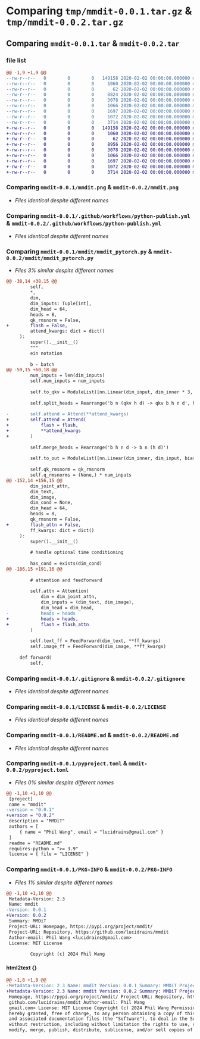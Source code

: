 # Comparing `tmp/mmdit-0.0.1.tar.gz` & `tmp/mmdit-0.0.2.tar.gz`

## Comparing `mmdit-0.0.1.tar` & `mmdit-0.0.2.tar`

### file list

```diff
@@ -1,9 +1,9 @@
--rw-r--r--   0        0        0   149158 2020-02-02 00:00:00.000000 mmdit-0.0.1/mmdit.png
--rw-r--r--   0        0        0     1060 2020-02-02 00:00:00.000000 mmdit-0.0.1/.github/workflows/python-publish.yml
--rw-r--r--   0        0        0       62 2020-02-02 00:00:00.000000 mmdit-0.0.1/mmdit/__init__.py
--rw-r--r--   0        0        0     8824 2020-02-02 00:00:00.000000 mmdit-0.0.1/mmdit/mmdit_pytorch.py
--rw-r--r--   0        0        0     3078 2020-02-02 00:00:00.000000 mmdit-0.0.1/.gitignore
--rw-r--r--   0        0        0     1066 2020-02-02 00:00:00.000000 mmdit-0.0.1/LICENSE
--rw-r--r--   0        0        0     1697 2020-02-02 00:00:00.000000 mmdit-0.0.1/README.md
--rw-r--r--   0        0        0     1072 2020-02-02 00:00:00.000000 mmdit-0.0.1/pyproject.toml
--rw-r--r--   0        0        0     3714 2020-02-02 00:00:00.000000 mmdit-0.0.1/PKG-INFO
+-rw-r--r--   0        0        0   149158 2020-02-02 00:00:00.000000 mmdit-0.0.2/mmdit.png
+-rw-r--r--   0        0        0     1060 2020-02-02 00:00:00.000000 mmdit-0.0.2/.github/workflows/python-publish.yml
+-rw-r--r--   0        0        0       62 2020-02-02 00:00:00.000000 mmdit-0.0.2/mmdit/__init__.py
+-rw-r--r--   0        0        0     8956 2020-02-02 00:00:00.000000 mmdit-0.0.2/mmdit/mmdit_pytorch.py
+-rw-r--r--   0        0        0     3078 2020-02-02 00:00:00.000000 mmdit-0.0.2/.gitignore
+-rw-r--r--   0        0        0     1066 2020-02-02 00:00:00.000000 mmdit-0.0.2/LICENSE
+-rw-r--r--   0        0        0     1697 2020-02-02 00:00:00.000000 mmdit-0.0.2/README.md
+-rw-r--r--   0        0        0     1072 2020-02-02 00:00:00.000000 mmdit-0.0.2/pyproject.toml
+-rw-r--r--   0        0        0     3714 2020-02-02 00:00:00.000000 mmdit-0.0.2/PKG-INFO
```

### Comparing `mmdit-0.0.1/mmdit.png` & `mmdit-0.0.2/mmdit.png`

 * *Files identical despite different names*

### Comparing `mmdit-0.0.1/.github/workflows/python-publish.yml` & `mmdit-0.0.2/.github/workflows/python-publish.yml`

 * *Files identical despite different names*

### Comparing `mmdit-0.0.1/mmdit/mmdit_pytorch.py` & `mmdit-0.0.2/mmdit/mmdit_pytorch.py`

 * *Files 3% similar despite different names*

```diff
@@ -38,14 +38,15 @@
         self,
         *,
         dim,
         dim_inputs: Tuple[int],
         dim_head = 64,
         heads = 8,
         qk_rmsnorm = False,
+        flash = False,
         attend_kwargs: dict = dict()
     ):
         super().__init__()
         """
         ein notation
 
         b - batch
@@ -59,15 +60,18 @@
         num_inputs = len(dim_inputs)
         self.num_inputs = num_inputs
 
         self.to_qkv = ModuleList([nn.Linear(dim_input, dim_inner * 3, bias = False) for dim_input in dim_inputs])
 
         self.split_heads = Rearrange('b n (qkv h d) -> qkv b h n d', h = heads, qkv = 3)
 
-        self.attend = Attend(**attend_kwargs)
+        self.attend = Attend(
+            flash = flash,
+            **attend_kwargs
+        )
 
         self.merge_heads = Rearrange('b h n d -> b n (h d)')
 
         self.to_out = ModuleList([nn.Linear(dim_inner, dim_input, bias = False) for dim_input in dim_inputs])
 
         self.qk_rmsnorm = qk_rmsnorm
         self.q_rmsnorms = (None,) * num_inputs
@@ -152,14 +156,15 @@
         dim_joint_attn,
         dim_text,
         dim_image,
         dim_cond = None,
         dim_head = 64,
         heads = 8,
         qk_rmsnorm = False,
+        flash_attn = False,
         ff_kwargs: dict = dict()
     ):
         super().__init__()
 
         # handle optional time conditioning
 
         has_cond = exists(dim_cond)
@@ -186,15 +191,16 @@
 
         # attention and feedforward
 
         self.attn = Attention(
             dim = dim_joint_attn,
             dim_inputs = (dim_text, dim_image),
             dim_head = dim_head,
-            heads = heads
+            heads = heads,
+            flash = flash_attn
         )
 
         self.text_ff = FeedForward(dim_text, **ff_kwargs)
         self.image_ff = FeedForward(dim_image, **ff_kwargs)
 
     def forward(
         self,
```

### Comparing `mmdit-0.0.1/.gitignore` & `mmdit-0.0.2/.gitignore`

 * *Files identical despite different names*

### Comparing `mmdit-0.0.1/LICENSE` & `mmdit-0.0.2/LICENSE`

 * *Files identical despite different names*

### Comparing `mmdit-0.0.1/README.md` & `mmdit-0.0.2/README.md`

 * *Files identical despite different names*

### Comparing `mmdit-0.0.1/pyproject.toml` & `mmdit-0.0.2/pyproject.toml`

 * *Files 0% similar despite different names*

```diff
@@ -1,10 +1,10 @@
 [project]
 name = "mmdit"
-version = "0.0.1"
+version = "0.0.2"
 description = "MMDiT"
 authors = [
     { name = "Phil Wang", email = "lucidrains@gmail.com" }
 ]
 readme = "README.md"
 requires-python = ">= 3.9"
 license = { file = "LICENSE" }
```

### Comparing `mmdit-0.0.1/PKG-INFO` & `mmdit-0.0.2/PKG-INFO`

 * *Files 1% similar despite different names*

```diff
@@ -1,10 +1,10 @@
 Metadata-Version: 2.3
 Name: mmdit
-Version: 0.0.1
+Version: 0.0.2
 Summary: MMDiT
 Project-URL: Homepage, https://pypi.org/project/mmdit/
 Project-URL: Repository, https://github.com/lucidrains/mmdit
 Author-email: Phil Wang <lucidrains@gmail.com>
 License: MIT License
         
         Copyright (c) 2024 Phil Wang
```

#### html2text {}

```diff
@@ -1,8 +1,8 @@
-Metadata-Version: 2.3 Name: mmdit Version: 0.0.1 Summary: MMDiT Project-URL:
+Metadata-Version: 2.3 Name: mmdit Version: 0.0.2 Summary: MMDiT Project-URL:
 Homepage, https://pypi.org/project/mmdit/ Project-URL: Repository, https://
 github.com/lucidrains/mmdit Author-email: Phil Wang
 gmail.com> License: MIT License Copyright (c) 2024 Phil Wang Permission is
 hereby granted, free of charge, to any person obtaining a copy of this software
 and associated documentation files (the "Software"), to deal in the Software
 without restriction, including without limitation the rights to use, copy,
 modify, merge, publish, distribute, sublicense, and/or sell copies of the
```

